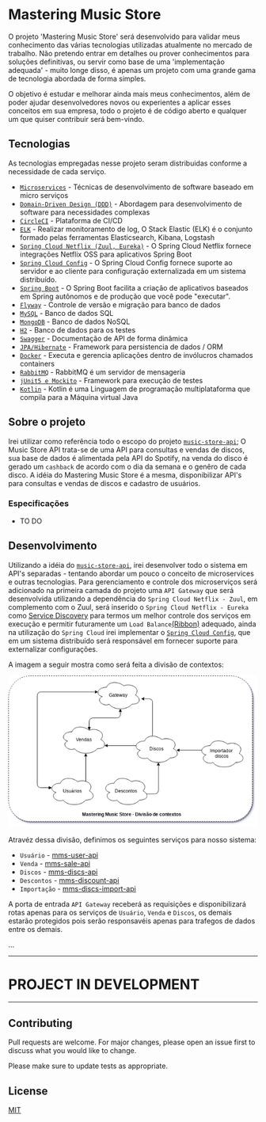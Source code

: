 # Mastering Music Store

O projeto 'Mastering Music Store' será desenvolvido para validar meus conhecimento das várias tecnologias 
utilizadas atualmente no mercado de trabalho. Não pretendo entrar em detalhes ou prover conhecimentos para soluções definitivas, ou servir como base de uma 'implementação adequada' - muito longe disso, é apenas um projeto com uma grande gama de tecnologia abordada de forma simples.

O objetivo é estudar e melhorar ainda mais meus conhecimentos, além de poder ajudar desenvolvedores novos ou 
experientes a aplicar esses conceitos em sua empresa, todo o projeto é de código aberto e qualquer um que quiser 
contribuir será bem-vindo.

## Tecnologias

 As tecnologias empregadas nesse projeto seram distribuidas conforme a necessidade de cada serviço.

 - [`Microservices`](https://www.infoq.com/br/articles/microservices-intro/) - Técnicas de desenvolvimento de software baseado em micro serviços
 - [`Domain-Driven Design (DDD)`](https://en.wikipedia.org/wiki/Domain-driven_design) - Abordagem para desenvolvimento de software para necessidades complexas
 - [`CircleCI`](https://circleci.com) - Plataforma de CI/CD
 - [`ELK`](https://www.elastic.co/elk-stack) - Realizar monitoramento de log, O Stack Elastic (ELK) é o conjunto formado pelas ferramentas Elasticsearch, Kibana, Logstash
 - [`Spring Cloud Netflix (Zuul, Eureka)`](https://spring.io/projects/spring-cloud-netflix) - O Spring Cloud Netflix fornece integrações Netflix OSS para aplicativos Spring Boot 
  - [`Spring Cloud Config`](https://spring.io/projects/spring-cloud-config) - O Spring Cloud Config fornece suporte ao servidor e ao cliente para configuração externalizada em um sistema distribuído.
 - [`Spring Boot`](https://spring.io) - O Spring Boot facilita a criação de aplicativos baseados em Spring autônomos e de produção que você pode "executar".
 - [`Flyway`](https://flywaydb.org) - Controle de versão e migração para banco de dados
 - [`MySQL`](https://www.mysql.com) - Banco de dados SQL
 - [`MongoDB`](https://www.mongodb.com) - Banco de dados NoSQL
 - [`H2`](https://www.h2database.com) - Banco de dados para os testes
 - [`Swagger`](https://swagger.io) - Documentação de API de forma dinâmica
 - [`JPA/Hibernate`](https://hibernate.org/orm/) - Framework para persistencia de dados / ORM
 - [`Docker`](https://www.docker.com) - Executa e gerencia aplicações dentro de invólucros chamados containers
 - [`RabbitMQ`](https://www.rabbitmq.com) - RabbitMQ é um servidor de mensageria
 - [`jUnit5 e Mockito`](https://junit.org/junit5/) - Framework para execução de testes
 - [`Kotlin`](https://kotlinlang.org) - Kotlin é uma Linguagem de programação multiplataforma que compila para a Máquina virtual Java

## Sobre o projeto

Irei utilizar como referência todo o escopo do projeto [`music-store-api`](https://github.com/gbzarelli/music-store-api); O Music Store API trata-se de uma API para consultas e vendas de discos, sua base de dados é alimentada pela API do Spotify, na venda do disco é gerado um `cashback` de acordo com o dia da semana e o genêro de cada disco. A idéia do Mastering Music Store é a mesma, disponibilizar API's para consultas e vendas de discos e cadastro de usuários.

### Especificações

- TO DO

## Desenvolvimento

Utilizando a idéia do [`music-store-api`](https://github.com/gbzarelli/music-store-api), irei desenvolver todo o sistema em API's separadas - tentando abordar um pouco o conceito de microservices e outras tecnologias. Para gerenciamento e controle dos microserviços será adicionado na primeira camada do projeto uma `API Gateway` que será desenvolvida utilizando a dependência do `Spring Cloud Netflix - Zuul`, em complemento com o Zuul, será inserido o `Spring Cloud Netflix - Eureka` como [Service Discovery](https://microservices.io/patterns/server-side-discovery.html) para termos um melhor controle dos serviços em execução e permitir futuramente um `Load Balance`[(Ribbon)](https://spring.io/guides/gs/client-side-load-balancing/) adequado, ainda na utilização do `Spring Cloud` irei implementar o [`Spring Cloud Config`](https://spring.io/projects/spring-cloud-config), que em um sistema distribuído será responsável em fornecer suporte para externalizar configurações.

A imagem a seguir mostra como será feita a divisão de contextos:

<img src="./images/contexts.png"/>

Atravéz dessa divisão, definimos os seguintes serviços para nosso sistema:

- `Usuário` - [mms-user-api](./mms-user-api)
- `Venda` - [mms-sale-api](./mms-sale-api)
- `Discos` - [mms-discs-api](./mms-discs-api)
- `Descontos` - [mms-discount-api](./mms-discount-api)
- `Importação` - [mms-discs-import-api](./mms-discs-import-api)

A porta de entrada `API Gateway` receberá as requisições e disponibilizará rotas apenas para os serviços de `Usuário`, `Venda` e `Discos`, os demais estarão protegidos pois serão responsavéis apenas para trafegos de dados entre os demais.

...

_______________________

# PROJECT IN DEVELOPMENT

_______________________

## Contributing
Pull requests are welcome. For major changes, please open an issue first to discuss what you would like to change.

Please make sure to update tests as appropriate.

## License
[MIT](https://choosealicense.com/licenses/mit/)
